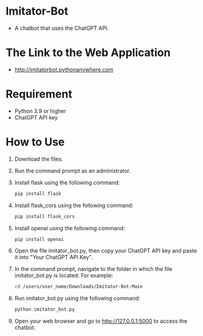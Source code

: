 # Imitator-Bot
- A chatbot that uses the ChatGPT API.
# The Link to the Web Application
- http://imitatorbot.pythonanywhere.com
# Requirement
- Python 3.9 or higher
- ChatGPT API key
# How to Use
1. Download the files.
2. Run the command prompt as an administrator.
3. Install flask using the following command:
   
   ```Bash
   pip install flask
   
4. Install flask_cors using the following command:

   ```Bash
   pip install flask_cors

5. Install openai using the following command:

   ```Bash
   pip install openai

6. Open the file imitator_bot.py, then copy your ChatGPT API key and paste it into "Your ChatGPT API Key".
7. In the command prompt, navigate to the folder in which the file imitator_bot.py is located. For example:

   ```Bash
   cd /users/user_name/Downloads/Imitator-Bot-Main
   
9. Run imitator_bot.py using the following command:

   ```Bash
   python imitator_bot.py
   
10. Open your web browser and go to http://127.0.0.1:5000 to access the chatbot.
